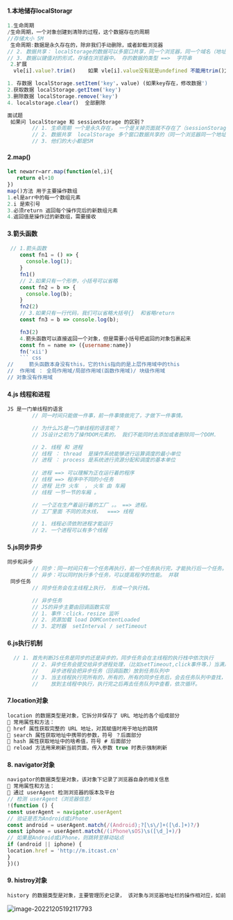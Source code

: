 #### 1.本地储存localStoragr

``` js
1.生命周期
/生命周期，一个对象创建到清除的过程，这个数据存在的周期
//存储大小 5M
 生命周期:数据是永久存在的，除非我们手动删除，或者卸载浏览器
// 2. 数据共享： localStorage的数据可以多窗口共享，同一个浏览器，同一个域名（地址）
// 3. 数据以键值对的形式，存储在浏览器中。 存的数据的类型 ==>  字符串
 2.扩展
  vle[i].value?.trim()    如果 vle[i].value没有就是undefined 不能用trim()方法，加个问号就是，如果有才用这个方法
```

``` js
1. 存数据 localStorage.setItem('key'，value) (如果key存在，修改数据')
2.获取数据 localStorage.getItem('key')
3.删除数据 localStorage.remove('key')
4. localstorage.clear()  全部删除
```

``` js
面试题
 如果问 localStorage 和 sessionStorage 的区别？
        // 1. 生命周期 一个是永久存在， 一个是关掉页面就不存在了（sessionStorage）
        // 2. 数据共享  localStorage 多个窗口数据共享的（同一个浏览器同一个地址）， sessionStorage 只在当前窗口下数据共享
        // 3. 他们的大小都是5M
```

#### 2.map()

``` js
let newarr=arr.map(function(el,i){
   return el+10        
})
map()方法 用于主要操作数组
1.el是arr中的每一个数组元素
2.i 是索引号
3.必须return 返回每个操作完后的新数组元素
4.返回值是操作过的新数组，需要接收
```

#### 3.箭头函数

``` js
 // 1.箭头函数
    const fn1 = () => {
      console.log(1);
    }
    fn1()
    // 2.如果只有一个形参，小括号可以省略
    const fn2 = b => {
      console.log(b);
    }
    fn2(2)
    // 3.如果只有一行代码，我们可以省略大括号{}  和省略return
    const fn3 = b => console.log(b);

    fn3(2)
    4.箭头函数可以直接返回一个对象，但是需要小括号把返回的对象包裹起来
    const fn = name => ({username:name})
    fn('xii')
    ``` css
//     箭头函数本身没有this，它的this指向的是上层作用域中的this
//  作用域 ： 全局作用域/局部作用域(函数作用域)/ 块级作用域
// 对象没有作用域
```

#### **4.js 线程和进程**

``` js
JS 是一门单线程的语言  
        // 同一时间只能做一件事，前一件事情做完了，才做下一件事情。

        // 为什么JS是一门单线程的语言呢？
        // JS设计之初为了操作DOM元素的， 我们不能同时去添加或者删除同一个DOM.

        // 2. 线程 和 进程 
        // 线程 ： thread  是操作系统能够进行运算调度的最小单位
        // 进程 ： process 是系统进行资源分配和调度的基本单位
        
        // 进程 ==> 可以理解为正在运行着的程序 
        // 线程 ==> 程序中不同的小任务
        // 进程 比作 火车  ， 火车 由 车厢
        // 线程 一节一节的车厢 。

        // 一个正在生产着运行着的工厂 。。 ==> 进程。
        // 工厂里面 不同的流水线，  ===> 线程 

        // 1. 线程必须依附进程才能运行
        // 2. 一个进程可以有多个线程
```

#### 5.js同步异步

``` js
同步和异步
        // 同步：同一时间只有一个任务再执行，前一个任务执行完，才能执行后一个任务。 串联
        // 异步：可以同时执行多个任务，可以提高程序的性能。 并联
 同步任务
        // 同步任务会在主线程上执行， 形成一个执行栈。

        // 异步任务
        // JS的异步主要由回调函数实现 
        // 1. 事件：click，resize 监听
        // 2. 资源加载 load DOMContentLoaded
        // 3. 定时器  setInterval / setTimeout
```

#### 6.js执行机制

``` js
  // 1. 首先判断JS任务是同步的还是异步的，同步任务会在主线程的执行栈中依次执行
        // 2. 异步任务会提交给异步进程处理，（比如setTimeout,click事件等，）当满足触发条件的时候，
        //    异步进程会把异步任务（回调函数）放到任务队列中
        // 3. 当主线程执行完所有的，所有的，所有的同步任务后，会去任务队列中查找，看是否有可以执行的异步任务，如果有，
        //    放到主线程中执行，执行完之后再去任务队列中查看，依次循环。
```

#### 7.location对象

``` js
location 的数据类型是对象，它拆分并保存了 URL 地址的各个组成部分
 常用属性和方法：
 href 属性获取完整的 URL 地址，对其赋值时用于地址的跳转
 search 属性获取地址中携带的参数，符号 ？后面部分
 hash 属性获取地址中的啥希值，符号 # 后面部分
 reload 方法用来刷新当前页面，传入参数 true 时表示强制刷新

```

#### 8. navigator对象

``` js
navigator的数据类型是对象，该对象下记录了浏览器自身的相关信息
 常用属性和方法：
 通过 userAgent 检测浏览器的版本及平台
// 检测 userAgent（浏览器信息）
!(function () {
const userAgent = navigator.userAgent
// 验证是否为Android或iPhone
const android = userAgent.match(/(Android);?[\s\/]+([\d.]+)?/)
const iphone = userAgent.match(/(iPhone\sOS)\s([\d_]+)/)
// 如果是Android或iPhone，则跳转至移动站点
if (android || iphone) {
location.href = 'http://m.itcast.cn'
}
})()

```

#### 9.  histroy对象

``` js
history 的数据类型是对象，主要管理历史记录， 该对象与浏览器地址栏的操作相对应，如前进、后退、历史记录等
```

![image-20221205192117793](C:\Users\Administrator\AppData\Roaming\Typora\typora-user-images\image-20221205192117793.png)

​	
